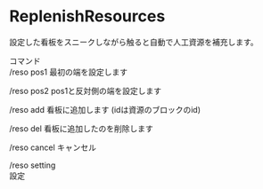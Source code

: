 # ReplenishResources
設定した看板をスニークしながら触ると自動で人工資源を補充します。

コマンド  
/reso pos1
最初の端を設定します

/reso pos2
pos1と反対側の端を設定します

/reso add <id>
看板に追加します
(idは資源のブロックのid)

/reso del
看板に追加したのを削除します

/reso cancel
キャンセル

/reso setting  
設定  
